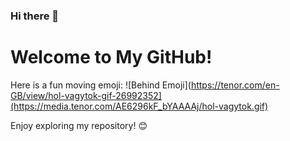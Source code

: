 ### Hi there 👋


# Welcome to My GitHub!

Here is a fun moving emoji: ![Behind Emoji](https://tenor.com/en-GB/view/hol-vagytok-gif-26992352](https://media.tenor.com/AE6296kF_bYAAAAj/hol-vagytok.gif)

Enjoy exploring my repository! 😊

